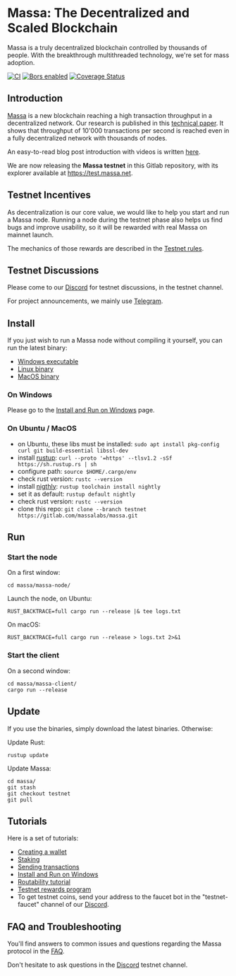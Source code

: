 # Massa: The Decentralized and Scaled Blockchain

Massa is a truly decentralized blockchain controlled by thousands of
people. With the breakthrough multithreaded technology, we're set for
mass adoption.

[![CI](https://github.com/massalabs/massa/actions/workflows/ci.yml/badge.svg?branch=main)](https://github.com/massalabs/massa/actions/workflows/ci.yml?query=branch%3Amain)
[![Bors enabled](https://bors.tech/images/badge_small.svg)](https://app.bors.tech/repositories/39543)
[![Coverage Status](https://coveralls.io/repos/github/massalabs/massa/badge.svg?branch=main)](https://coveralls.io/github/massalabs/massa?branch=main)

## Introduction

[Massa](https://massa.net) is a new blockchain reaching a high
transaction throughput in a decentralized network. Our research is
published in this [technical paper](https://arxiv.org/pdf/1803.09029).
It shows that throughput of 10'000 transactions per second is reached
even in a fully decentralized network with thousands of nodes.

An easy-to-read blog post introduction with videos is written
[here](https://massa.net/blog/post/0/).

We are now releasing the **Massa testnet** in this Gitlab repository,
with its explorer available at <https://test.massa.net>.

## Testnet Incentives

As decentralization is our core value, we would like to help you start
and run a Massa node. Running a node during the testnet phase also helps
us find bugs and improve usability, so it will be rewarded with real
Massa on mainnet launch.

The mechanics of those rewards are described in the [Testnet
rules](docs/testnet_rules.md).

## Testnet Discussions

Please come to our [Discord](https://discord.com/invite/TnsJQzXkRN) for
testnet discussions, in the testnet channel.

For project announcements, we mainly use
[Telegram](https://t.me/massanetwork).

## Install

If you just wish to run a Massa node without compiling it yourself, you
can run the latest binary:

-   [Windows
    executable](https://gitlab.com/massalabs/massa/-/jobs/artifacts/testnet/download?job=build-windows)
-   [Linux
    binary](https://gitlab.com/massalabs/massa/-/jobs/artifacts/testnet/download?job=build-linux)
-   [MacOS
    binary](https://gitlab.com/massalabs/massa/-/jobs/artifacts/testnet/download?job=build-darwin)

### On Windows

Please go to the [Install and Run on Windows](docs/windows_install.md)
page.

### On Ubuntu / MacOS

-   on Ubuntu, these libs must be installed:
    `sudo apt install pkg-config curl git build-essential libssl-dev`
-   install [rustup](https://www.rust-lang.org/tools/install):
    `curl --proto '=https' --tlsv1.2 -sSf https://sh.rustup.rs | sh`
-   configure path: `source $HOME/.cargo/env`
-   check rust version: `rustc --version`
-   install
    [nigthly](https://doc.rust-lang.org/edition-guide/rust-2018/rustup-for-managing-rust-versions.html):
    `rustup toolchain install nightly`
-   set it as default: `rustup default nightly`
-   check rust version: `rustc --version`
-   clone this repo:
    `git clone --branch testnet https://gitlab.com/massalabs/massa.git`

## Run

### Start the node

On a first window:

    cd massa/massa-node/

Launch the node, on Ubuntu:

    RUST_BACKTRACE=full cargo run --release |& tee logs.txt

On macOS:

    RUST_BACKTRACE=full cargo run --release > logs.txt 2>&1

### Start the client

On a second window:

    cd massa/massa-client/
    cargo run --release

## Update

If you use the binaries, simply download the latest binaries. Otherwise:

Update Rust:

    rustup update

Update Massa:

    cd massa/
    git stash
    git checkout testnet
    git pull

## Tutorials

Here is a set of tutorials:

-   [Creating a wallet](docs/wallet.md)
-   [Staking](docs/staking.md)
-   [Sending transactions](docs/transaction.md)
-   [Install and Run on Windows](docs/windows_install.md)
-   [Routability tutorial](docs/routability.md)
-   [Testnet rewards program](docs/testnet_rules.md)
-   To get testnet coins, send your address to the faucet bot in the
    "testnet-faucet" channel of our
    [Discord](https://discord.com/invite/TnsJQzXkRN).

## FAQ and Troubleshooting

You'll find answers to common issues and questions regarding the Massa
protocol in the [FAQ](docs/faq.md).

Don't hesitate to ask questions in the
[Discord](https://discord.com/invite/TnsJQzXkRN) testnet channel.
